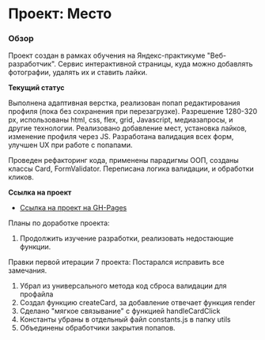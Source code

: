 # Проект: Место

### Обзор

Проект создан в рамках обучения на Яндекс-практикуме "Веб-разработчик". Сервис интерактивной страницы, куда можно
добавлять фотографии, удалять их и ставить лайки.

**Текущий статус**

Выполнена адаптивная верстка, реализован попап редактирования профиля (пока без сохранения при перезагрузке). Разрешение
1280-320 px, использованы html, css, flex, grid, Javascript, медиазапросы, и другие технологии. Реализовано добавление
мест, установка лайков, изменение профиля через JS. Разработана валидация всех форм, улучшен UX при работе с попапами.

Проведен рефакторинг кода, применены парадигмы ООП, созданы классы Card, FormValidator. Переписана логика валидации, и
обработки кликов.

**Ссылка на проект**

* [Ссылка на проект на GH-Pages ](https://ark75.github.io/mesto/)

Планы по доработке проекта:

1. Продолжить изучение разработки, реализовать недостающие функции.

Правки первой итерации 7 проекта:
Постарался исправить все замечания.
1. Убрал из универсального метода код сброса валидации для профайла
2. Создал функцию createCard, за добавление отвечает функция render
3. Сделано "мягкое связывание" c функцией handleCardClick
4. Константы убраны в  отдельный файл constants.js в папку utils
5.  Объединены обработчики закрытия попапов.

